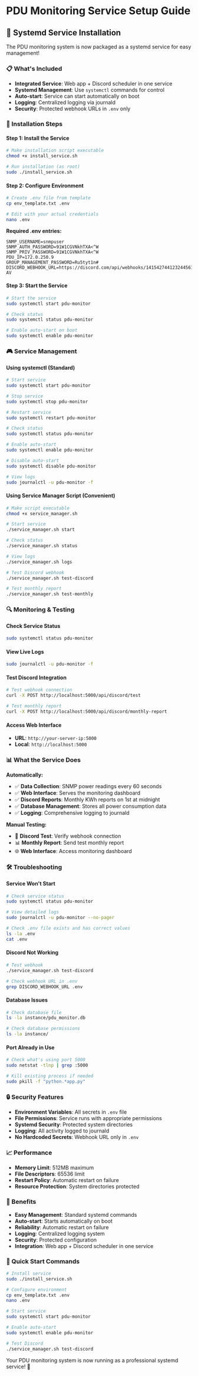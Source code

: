 # PDU Monitoring Service Setup Guide

## 🚀 Systemd Service Installation

The PDU monitoring system is now packaged as a systemd service for easy management!

### 📋 What's Included

- **Integrated Service**: Web app + Discord scheduler in one service
- **Systemd Management**: Use `systemctl` commands for control
- **Auto-start**: Service can start automatically on boot
- **Logging**: Centralized logging via journald
- **Security**: Protected webhook URLs in `.env` only

### 🔧 Installation Steps

#### Step 1: Install the Service
```bash
# Make installation script executable
chmod +x install_service.sh

# Run installation (as root)
sudo ./install_service.sh
```

#### Step 2: Configure Environment
```bash
# Create .env file from template
cp env_template.txt .env

# Edit with your actual credentials
nano .env
```

**Required .env entries:**
```
SNMP_USERNAME=snmpuser
SNMP_AUTH_PASSWORD=91W1CGVNkhTXA<^W
SNMP_PRIV_PASSWORD=91W1CGVNkhTXA<^W
PDU_IP=172.0.250.9
GROUP_MANAGEMENT_PASSWORD=Ru5tyt1n#
DISCORD_WEBHOOK_URL=https://discord.com/api/webhooks/1415427441232445615/oxSfBtlj6duPjJKMnZdvF15ADJg_SN1OCOn34j0_Ut8kmCiNLHLKjVEO1ZUVbf8oz-AV
```

#### Step 3: Start the Service
```bash
# Start the service
sudo systemctl start pdu-monitor

# Check status
sudo systemctl status pdu-monitor

# Enable auto-start on boot
sudo systemctl enable pdu-monitor
```

### 🎮 Service Management

#### Using systemctl (Standard)
```bash
# Start service
sudo systemctl start pdu-monitor

# Stop service
sudo systemctl stop pdu-monitor

# Restart service
sudo systemctl restart pdu-monitor

# Check status
sudo systemctl status pdu-monitor

# Enable auto-start
sudo systemctl enable pdu-monitor

# Disable auto-start
sudo systemctl disable pdu-monitor

# View logs
sudo journalctl -u pdu-monitor -f
```

#### Using Service Manager Script (Convenient)
```bash
# Make script executable
chmod +x service_manager.sh

# Start service
./service_manager.sh start

# Check status
./service_manager.sh status

# View logs
./service_manager.sh logs

# Test Discord webhook
./service_manager.sh test-discord

# Test monthly report
./service_manager.sh test-monthly
```

### 🔍 Monitoring & Testing

#### Check Service Status
```bash
sudo systemctl status pdu-monitor
```

#### View Live Logs
```bash
sudo journalctl -u pdu-monitor -f
```

#### Test Discord Integration
```bash
# Test webhook connection
curl -X POST http://localhost:5000/api/discord/test

# Test monthly report
curl -X POST http://localhost:5000/api/discord/monthly-report
```

#### Access Web Interface
- **URL**: `http://your-server-ip:5000`
- **Local**: `http://localhost:5000`

### 📊 What the Service Does

**Automatically:**
- ✅ **Data Collection**: SNMP power readings every 60 seconds
- ✅ **Web Interface**: Serves the monitoring dashboard
- ✅ **Discord Reports**: Monthly KWh reports on 1st at midnight
- ✅ **Database Management**: Stores all power consumption data
- ✅ **Logging**: Comprehensive logging to journald

**Manual Testing:**
- 🔔 **Discord Test**: Verify webhook connection
- 📊 **Monthly Report**: Send test monthly report
- 🌐 **Web Interface**: Access monitoring dashboard

### 🛠️ Troubleshooting

#### Service Won't Start
```bash
# Check service status
sudo systemctl status pdu-monitor

# View detailed logs
sudo journalctl -u pdu-monitor --no-pager

# Check .env file exists and has correct values
ls -la .env
cat .env
```

#### Discord Not Working
```bash
# Test webhook
./service_manager.sh test-discord

# Check webhook URL in .env
grep DISCORD_WEBHOOK_URL .env
```

#### Database Issues
```bash
# Check database file
ls -la instance/pdu_monitor.db

# Check database permissions
ls -la instance/
```

#### Port Already in Use
```bash
# Check what's using port 5000
sudo netstat -tlnp | grep :5000

# Kill existing process if needed
sudo pkill -f "python.*app.py"
```

### 🔒 Security Features

- **Environment Variables**: All secrets in `.env` file
- **File Permissions**: Service runs with appropriate permissions
- **Systemd Security**: Protected system directories
- **Logging**: All activity logged to journald
- **No Hardcoded Secrets**: Webhook URL only in `.env`

### 📈 Performance

- **Memory Limit**: 512MB maximum
- **File Descriptors**: 65536 limit
- **Restart Policy**: Automatic restart on failure
- **Resource Protection**: System directories protected

### 🎯 Benefits

- **Easy Management**: Standard systemd commands
- **Auto-start**: Starts automatically on boot
- **Reliability**: Automatic restart on failure
- **Logging**: Centralized logging system
- **Security**: Protected configuration
- **Integration**: Web app + Discord scheduler in one service

### 🚀 Quick Start Commands

```bash
# Install service
sudo ./install_service.sh

# Configure environment
cp env_template.txt .env
nano .env

# Start service
sudo systemctl start pdu-monitor

# Enable auto-start
sudo systemctl enable pdu-monitor

# Test Discord
./service_manager.sh test-discord
```

Your PDU monitoring system is now running as a professional systemd service! 🎉
